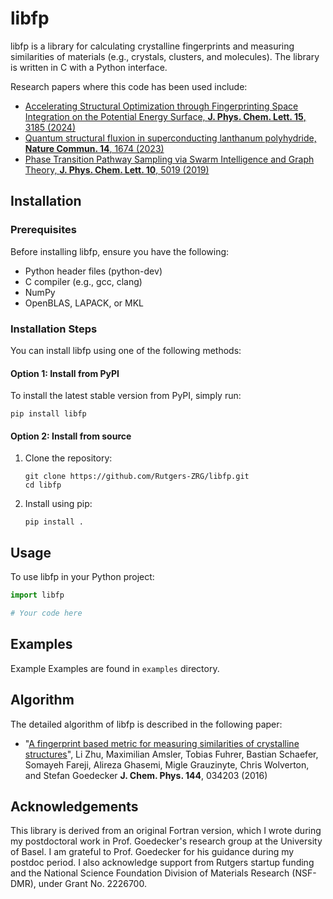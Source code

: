 # libfp

libfp is a library for calculating crystalline fingerprints and measuring similarities of materials (e.g., crystals, clusters, and molecules). The library is written in C with a Python interface.

Research papers where this code has been used include:

- [Accelerating Structural Optimization through Fingerprinting Space Integration on the Potential Energy Surface, **J. Phys. Chem. Lett. 15**, 3185 (2024)](https://pubs.acs.org/doi/10.1021/acs.jpclett.4c00275)
- [Quantum structural fluxion in superconducting lanthanum polyhydride, **Nature Commun. 14**, 1674 (2023)](https://www.nature.com/articles/s41467-023-37295-1)
- [Phase Transition Pathway Sampling via Swarm Intelligence and Graph Theory, **J. Phys. Chem. Lett. 10**, 5019 (2019)](https://pubs.acs.org/doi/10.1021/acs.jpclett.9b01715)



## Installation

### Prerequisites

Before installing libfp, ensure you have the following:

- Python header files (python-dev)
- C compiler (e.g., gcc, clang)
- NumPy
- OpenBLAS, LAPACK, or MKL

### Installation Steps

You can install libfp using one of the following methods:

#### Option 1: Install from PyPI

To install the latest stable version from PyPI, simply run:

```
pip install libfp
```

#### Option 2: Install from source

1. Clone the repository:
   ```
   git clone https://github.com/Rutgers-ZRG/libfp.git
   cd libfp
   ```

2. Install using pip:
   ```
   pip install .
   ```

## Usage

To use libfp in your Python project:

```python
import libfp

# Your code here
```

## Examples

Example
Examples are found in `examples` directory.

## Algorithm

The detailed algorithm of libfp is described in the following paper:

- "[A fingerprint based metric for measuring similarities of crystalline structures](http://scitation.aip.org/content/aip/journal/jcp/144/3/10.1063/1.4940026)",
  Li Zhu, Maximilian Amsler, Tobias Fuhrer, Bastian Schaefer, Somayeh Fareji, Alireza Ghasemi, Migle Grauzinyte, Chris Wolverton, and Stefan Goedecker
  **J. Chem. Phys. 144**, 034203 (2016)

## Acknowledgements
This library is derived from an original Fortran version, which I wrote during my postdoctoral work in Prof. Goedecker's research group at the University of Basel. I am grateful to Prof. Goedecker for his guidance during my postdoc period. I also acknowledge support from Rutgers startup funding and the National Science Foundation Division of Materials Research (NSF-DMR), under Grant No. 2226700.
